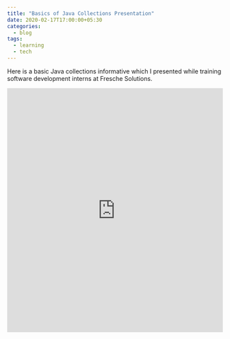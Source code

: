 ```yaml
---
title: "Basics of Java Collections Presentation"
date: 2020-02-17T17:00:00+05:30
categories:
  - blog
tags:
  - learning
  - tech
---
```


Here is a basic Java collections informative which I presented while training software development interns at Fresche Solutions.

<style>
.responsive-wrap iframe{ max-width: 100%;}
</style>
<div class="responsive-wrap">
<iframe src="https://docs.google.com/presentation/d/e/2PACX-1vRrmcdYAMWsdZszV3KqFjiU0U0KylMWUa7ykYBNdjcaEKuLjFj82jYo6yY6hilIZGz5V3aCJJtNIuA3/embed?start=false&loop=false&delayms=3000" frameborder="0" width="960" height="569" allowfullscreen="true" mozallowfullscreen="true" webkitallowfullscreen="true"></iframe>
</div>
